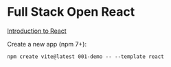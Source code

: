 # Full Stack Open React

[Introduction to React](https://fullstackopen.com/en/part1/introduction_to_react)

Create a new app (npm 7+):
```
npm create vite@latest 001-demo -- --template react
```
